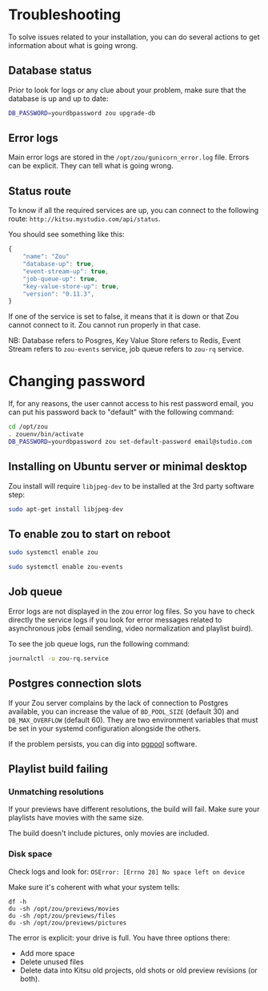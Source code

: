# Troubleshooting

To solve issues related to your installation, you can do several actions to
get information about what is going wrong.


## Database status

Prior to look for logs or any clue about your problem, make sure that the
database is up and up to date:

```bash
DB_PASSWORD=yourdbpassword zou upgrade-db
```

## Error logs

Main error logs are stored in the `/opt/zou/gunicorn_error.log` file. Errors 
can be explicit. They can tell what is going wrong.

## Status route


To know if all the required services are up, you can connect to the following
route: `http://kitsu.mystudio.com/api/status`.

You should see something like this:

```javascript
{
    "name": "Zou"
    "database-up": true,
    "event-stream-up": true,
    "job-queue-up": true,
    "key-value-store-up": true,
    "version": "0.11.3",
}
```

If one of the service is set to false, it means that it is down or that
Zou cannot connect to it. Zou cannot run properly in that case.

NB: Database refers to Posgres, Key Value Store refers to Redis, Event
Stream refers to `zou-events` service, job queue refers to `zou-rq` service.

# Changing password

If, for any reasons, the user cannot access to his rest password email, you can
put his password back to "default" with the following command:

```bash
cd /opt/zou
. zouenv/bin/activate
DB_PASSWORD=yourdbpassword zou set-default-password email@studio.com
```

## Installing on Ubuntu server or minimal desktop

Zou install will require `libjpeg-dev` to be installed at the 3rd party
software step:

```bash
sudo apt-get install libjpeg-dev
```

## To enable zou to start on reboot

```bash
sudo systemctl enable zou

sudo systemctl enable zou-events
```


## Job queue

Error logs are not displayed in the zou error log files. So you have to check
directly the service logs if you look for error messages related to
asynchronous jobs (email sending, video normalization and playlist buird).

To see the job queue logs, run the following command:

```bash
journalctl -u zou-rq.service
```

## Postgres connection slots

If your Zou server complains by the lack of connection to Postgres available, 
you can increase the value of `BD_POOL_SIZE` (default 30) and 
`DB_MAX_OVERFLOW` (default 60). They are two environment variables that must be
set in your systemd configuration alongside the others. 

If the problem persists, you can dig into 
[pgpool](https://pgpool.net/mediawiki/index.php/Main_Page) software.


## Playlist build failing

### Unmatching resolutions

If your previews have different resolutions, the build will fail. Make sure
your playlists have movies with the same size.

The build doesn't include pictures, only movies are included.

### Disk space

Check logs and look for: `OSError: [Errno 28] No space left on device`

Make sure it's coherent with what your system tells:

```
df -h
du -sh /opt/zou/previews/movies
du -sh /opt/zou/previews/files
du -sh /opt/zou/previews/pictures
```

The error is explicit: your drive is full. You have three options there:

* Add more space
* Delete unused files
* Delete data into Kitsu old projects, old shots or old preview revisions (or
  both).
